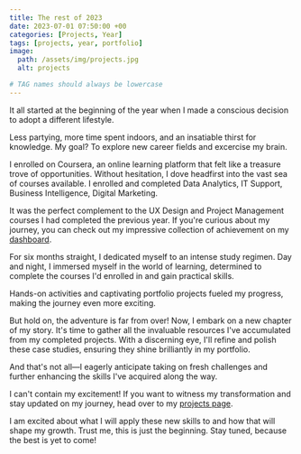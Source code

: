 ```yaml
---
title: The rest of 2023
date: 2023-07-01 07:50:00 +00
categories: [Projects, Year]
tags: [projects, year, portfolio]  
image:
  path: /assets/img/projects.jpg
  alt: projects

# TAG names should always be lowercase
---
```


It all started at the beginning of the year when I made a conscious decision to adopt a different lifestyle. 

Less partying, more time spent indoors, and an insatiable thirst for knowledge. My goal? To explore new career fields and excercise my brain.

I enrolled on Coursera, an online learning platform that felt like a treasure trove of opportunities. Without hesitation, I dove headfirst into the vast sea of courses available. I enrolled and completed Data Analytics, IT Support, Business Intelligence, Digital Marketing. 

It was the perfect complement to the UX Design and Project Management courses I had completed the previous year. If you're curious about my journey, you can check out my impressive collection of achievement on my [dashboard](https://www.credly.com/users/patrick-kyei).

For six months straight, I dedicated myself to an intense study regimen. Day and night, I immersed myself in the world of learning, determined to complete the courses I'd enrolled in and gain practical skills.

Hands-on activities and captivating portfolio projects fueled my progress, making the journey even more exciting.

But hold on, the adventure is far from over! Now, I embark on a new chapter of my story. It's time to gather all the invaluable resources I've accumulated from my completed projects. With a discerning eye, I'll refine and polish these case studies, ensuring they shine brilliantly in my portfolio. 

And that's not all—I eagerly anticipate taking on fresh challenges and further enhancing the skills I've acquired along the way.

I can't contain my excitement! If you want to witness my transformation and stay updated on my journey, head over to my [projects page](https://patrickkyei.com/projects/). 

I am excited about what I will apply these new skills to and how that will shape my growth. Trust me, this is just the beginning. Stay tuned, because the best is yet to come!